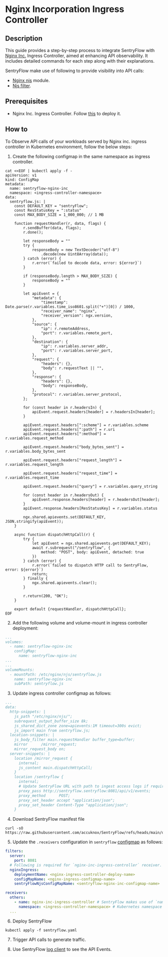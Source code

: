 # Nginx Incorporation Ingress Controller

## Description

This guide provides a step-by-step process to integrate SentryFlow
with [Nginx Inc.](https://docs.nginx.com/nginx-ingress-controller/) Ingress Controller, aimed at enhancing API
observability. It includes detailed commands for each step along with their explanations.

SentryFlow make use of following to provide visibility into API calls:

- [Nginx njs](https://nginx.org/en/docs/njs/) module.
- [Njs filter](../../../../../filter/nginx).

## Prerequisites

- Nginx Inc. Ingress Controller.
  Follow [this](https://docs.nginx.com/nginx-ingress-controller/installation/installing-nic/) to deploy it.

## How to

To Observe API calls of your workloads served by Nginx inc. ingress controller in Kubernetes environment, follow
the below
steps:

1. Create the following configmap in the same namespace as ingress controller.

```shell
cat <<EOF | kubectl apply -f -
apiVersion: v1
kind: ConfigMap
metadata:
  name: sentryflow-nginx-inc
  namespace: <ingress-controller-namespace>
data:
  sentryflow.js: |
    const DEFAULT_KEY = "sentryFlow";
    const ResStatusKey = ":status"
    const MAX_BODY_SIZE = 1_000_000; // 1 MB
    
    function requestHandler(r, data, flags) {
        r.sendBuffer(data, flags);
        r.done();
        
        let responseBody = ""
        try {
            responseBody = new TextDecoder("utf-8")
                .decode(new Uint8Array(data));
        } catch (error) {
            r.error(`failed to decode data, error: ${error}`)
        }
        
        if (responseBody.length > MAX_BODY_SIZE) {
            responseBody = ""
        }
        
        let apiEvent = {
            "metadata": {
                "timestamp": Date.parse(r.variables.time_iso8601.split("+")[0]) / 1000,
                "receiver_name": "nginx",
                "receiver_version": ngx.version,
            },
            "source": {
                "ip": r.remoteAddress,
                "port": r.variables.remote_port,
            },
            "destination": {
                "ip": r.variables.server_addr,
                "port": r.variables.server_port,
            },
            "request": {
                "headers": {},
                "body": r.requestText || "",
            },
            "response": {
                "headers": {},
                "body": responseBody,
            },
            "protocol": r.variables.server_protocol,
        };
        
        for (const header in r.headersIn) {
            apiEvent.request.headers[header] = r.headersIn[header];
        }
        
        apiEvent.request.headers[":scheme"] = r.variables.scheme
        apiEvent.request.headers[":path"] = r.uri
        apiEvent.request.headers[":method"] = r.variables.request_method
        
        apiEvent.request.headers["body_bytes_sent"] = r.variables.body_bytes_sent
        
        apiEvent.request.headers["request_length"] = r.variables.request_length
        
        apiEvent.request.headers["request_time"] = r.variables.request_time
        
        apiEvent.request.headers["query"] = r.variables.query_string
        
        for (const header in r.headersOut) {
            apiEvent.response.headers[header] = r.headersOut[header];
        }
        apiEvent.response.headers[ResStatusKey] = r.variables.status
        
        ngx.shared.apievents.set(DEFAULT_KEY, JSON.stringify(apiEvent));
    }
    
    async function dispatchHttpCall(r) {
        try {
            let apiEvent = ngx.shared.apievents.get(DEFAULT_KEY);
            await r.subrequest("/sentryflow", {
                method: "POST", body: apiEvent, detached: true
            })
        } catch (error) {
            r.error(`failed to dispatch HTTP call to SentryFlow, error: ${error}`)
            return;
        } finally {
            ngx.shared.apievents.clear();
        }
        
        r.return(200, "OK");
    }
    
    export default {requestHandler, dispatchHttpCall};
EOF
```

2. Add the following volume and volume-mount in ingress controller deployment:

```yaml
...
volumes:
  - name: sentryflow-nginx-inc
    configMap:
      name: sentryflow-nginx-inc
...
...
volumeMounts:
  - mountPath: /etc/nginx/njs/sentryflow.js
    name: sentryflow-nginx-inc
    subPath: sentryflow.js
```

3. Update ingress controller configmap as follows:

```yaml
...
data:
  http-snippets: |
    js_path "/etc/nginx/njs/";
    subrequest_output_buffer_size 8k;
    js_shared_dict_zone zone=apievents:1M timeout=300s evict;
    js_import main from sentryflow.js;
  location-snippets: |
    js_body_filter main.requestHandler buffer_type=buffer;
    mirror      /mirror_request;
    mirror_request_body on;
  server-snippets: |
    location /mirror_request {
      internal;
      js_content main.dispatchHttpCall;
    }
    location /sentryflow {
      internal;
      # Update SentryFlow URL with path to ingest access logs if required.
      proxy_pass http://sentryflow.sentryflow:8081/api/v1/events;
      proxy_method      POST;
      proxy_set_header accept "application/json";
      proxy_set_header Content-Type "application/json";
    }
```

4. Download SentryFlow manifest file

  ```shell
  curl -sO https://raw.githubusercontent.com/accuknox/SentryFlow/refs/heads/main/deployments/sentryflow.yaml
  ```

5. Update the `.receivers` configuration in `sentryflow` [configmap](../../../../../deployments/sentryflow.yaml) as
   follows:

  ```yaml
  filters:
    server:
      port: 8081
    # Following is required for `nginx-inc-ingress-controller` receiver.  
    nginxIngress:
      deploymentName: <nginx-ingress-controller-deploy-name>
      configMapName: <nginx-ingress-configmap-name>
      sentryFlowNjsConfigMapName: <sentryflow-nginx-inc-configmap-name>

  receivers:
    others:
      - name: nginx-inc-ingress-controller # SentryFlow makes use of `name` to configure receivers. DON'T CHANGE IT.
        namespace: <ingress-controller-namespace> # Kubernetes namespace in which you've deployed the ingress controller.
    ...
  ```

6. Deploy SentryFlow

  ```shell
  kubectl apply -f sentryflow.yaml
  ```

7. Trigger API calls to generate traffic.

8. Use SentryFlow [log client](../../../../client) to see the API Events.
